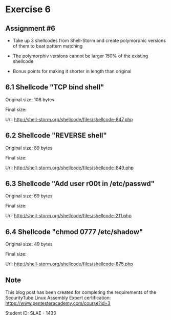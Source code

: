 # Exercise 6

## Assignment #6

- Take up 3 shellcodes from Shell-Storm and create polymorphic versions of them to beat pattern matching

- The polymorphiv versions cannot be larger 150% of the existing shellcode

- Bonus points for making it shorter in length than original


## 6.1 Shellcode "TCP bind shell" 

Original size: 108 bytes

Final size:

Url: http://shell-storm.org/shellcode/files/shellcode-847.php


## 6.2 Shellcode "REVERSE shell"

Original size: 89 bytes

Final size:

Url: http://shell-storm.org/shellcode/files/shellcode-849.php


## 6.3 Shellcode "Add user r00t in /etc/passwd"

Original size: 69 bytes

Final size:

Url: http://shell-storm.org/shellcode/files/shellcode-211.php


## 6.4 Shellcode "chmod 0777 /etc/shadow"

Original size: 49 bytes

Final size:

Url: http://shell-storm.org/shellcode/files/shellcode-875.php



## Note

This blog post has been created for completing the requirements of the SecurityTube Linux Assembly Expert certification: https://www.pentesteracademy.com/course?id=3

Student ID: SLAE - 1433